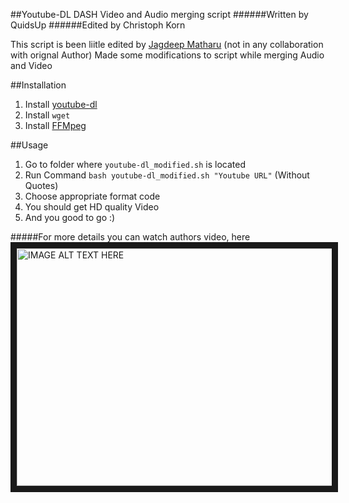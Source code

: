 ##Youtube-DL DASH Video and Audio merging script
######Written by QuidsUp
######Edited by Christoph Korn

This script is been liitle edited by [Jagdeep Matharu](http://jagdeepmatharu.me/) (not in any collaboration with orignal Author)
Made some modifications to script while merging Audio and Video 
<!-- Modification was made on <code>-sameq</code> and moved to <code>-q:v 0</code>. -->

##Installation
1. Install [youtube-dl](https://rg3.github.io/youtube-dl/download.html) 
2. Install <code>wget</code>
3. Install [FFMpeg](https://www.ffmpeg.org/download.html)

##Usage
1. Go to folder where <code>youtube-dl_modified.sh</code> is located
2. Run Command <code>bash youtube-dl_modified.sh "Youtube URL"</code> (Without Quotes)
3. Choose appropriate format code
4. You should get HD quality Video
5. And you good to go :)

#####For more details you can watch authors video, here
<a href="http://www.youtube.com/watch?feature=player_embedded&v=G7uztVbg7CQ" target="_blank"><img src="http://img.youtube.com/vi/G7uztVbg7CQ/0.jpg" alt="IMAGE ALT TEXT HERE" width="540" height="380" border="10" /></a>